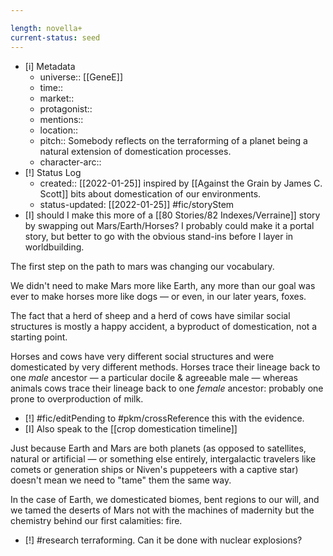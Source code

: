 ```yaml
---

length: novella+
current-status: seed
---
```


- [i] Metadata
	- universe:: [[GeneE]]
	- time::
	- market:: 
	- protagonist::
	- mentions::
	- location::
	- pitch:: Somebody reflects on the terraforming of a planet being a natural extension of domestication processes.
	- character-arc::
- [!] Status Log
	-  created:: [[2022-01-25]] inspired by [[Against the Grain by James C. Scott]] bits about domestication of our environments. 
	-  status-updated: [[2022-01-25]] #fic/storyStem 
- [I] should I make this more of a [[80 Stories/82 Indexes/Verraine]] story by swapping out Mars/Earth/Horses? I probably could make it a portal story, but better to go with the obvious stand-ins before I layer in worldbuilding. 

The first step on the path to mars was changing our vocabulary.

We didn't need to make Mars more like Earth, any more than our goal was ever to make horses more like dogs — or even, in our later years, foxes. 

The fact that a herd of sheep and a herd of cows have similar social structures is mostly a happy accident, a byproduct of domestication, not a starting point. 

Horses and cows have very different social structures and were domesticated by very different methods. Horses trace their lineage back to one _male_ ancestor — a particular docile & agreeable male — whereas animals cows trace their lineage back to one _female_ ancestor: probably one prone to overproduction of milk. 

- [!] #fic/editPending to #pkm/crossReference this with the evidence. 
- [I] Also speak to the [[crop domestication timeline]]

Just because Earth and Mars are both planets (as opposed to satellites, natural or artificial — or something else entirely, intergalactic travelers like comets or generation ships or Niven's puppeteers with a captive star) doesn't mean we need to "tame" them the same way.

In the case of Earth, we domesticated biomes, bent regions to our will, and we tamed the deserts of Mars not with the machines of madernity but the chemistry behind our first calamities: fire. 

- [!] #research terraforming. Can it be done with nuclear explosions? 

